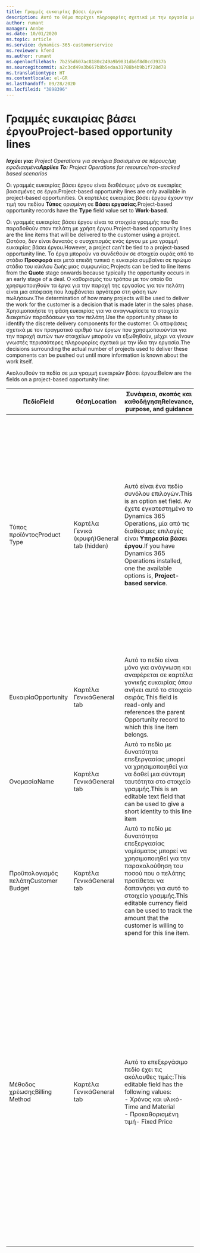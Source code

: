 ```yaml
---
title: Γραμμές ευκαιρίας βάσει έργου
description: Αυτό το θέμα παρέχει πληροφορίες σχετικά με την εργασία με γραμμές ευκαιρίας βάσει έργου.
author: rumant
manager: Annbe
ms.date: 10/01/2020
ms.topic: article
ms.service: dynamics-365-customerservice
ms.reviewer: kfend
ms.author: rumant
ms.openlocfilehash: 7b255d607ac8180c249a9b9831db6f8d0cd3937b
ms.sourcegitcommit: a2c3cd49a3b667b8b5edaa31788b4b9b1f728d78
ms.translationtype: HT
ms.contentlocale: el-GR
ms.lasthandoff: 09/28/2020
ms.locfileid: "3898396"
---
```

# <a name="project-based-opportunity-lines"></a><span data-ttu-id="ffc73-103">Γραμμές ευκαιρίας βάσει έργου</span><span class="sxs-lookup"><span data-stu-id="ffc73-103">Project-based opportunity lines</span></span>

<span data-ttu-id="ffc73-104">_**Ισχύει για:** Project Operations για σενάρια βασισμένα σε πόρους/μη εφοδιασμένα_</span><span class="sxs-lookup"><span data-stu-id="ffc73-104">_**Applies To:** Project Operations for resource/non-stocked based scenarios_</span></span>


<span data-ttu-id="ffc73-105">Οι γραμμές ευκαιρίας βάσει έργου είναι διαθέσιμες μόνο σε ευκαιρίες βασισμένες σε έργα.</span><span class="sxs-lookup"><span data-stu-id="ffc73-105">Project-based opportunity lines are only available in project-based opportunities.</span></span> <span data-ttu-id="ffc73-106">Οι καρτέλες ευκαιρίας βάσει έργου έχουν την τιμή του πεδίου **Τύπος** ορισμένη σε **Βάσει εργασίας**.</span><span class="sxs-lookup"><span data-stu-id="ffc73-106">Project-based opportunity records have the **Type** field value set to **Work-based**.</span></span>

<span data-ttu-id="ffc73-107">Οι γραμμές ευκαιρίας βάσει έργου είναι τα στοιχεία γραμμής που θα παραδοθούν στον πελάτη με χρήση έργου.</span><span class="sxs-lookup"><span data-stu-id="ffc73-107">Project-based opportunity lines are the line items that will be delivered to the customer using a project.</span></span> <span data-ttu-id="ffc73-108">Ωστόσο, δεν είναι δυνατός ο συσχετισμός ενός έργου με μια γραμμή ευκαιρίας βάσει έργου.</span><span class="sxs-lookup"><span data-stu-id="ffc73-108">However, a project can't be tied to a project-based opportunity line.</span></span> <span data-ttu-id="ffc73-109">Τα έργα μπορούν να συνδεθούν σε στοιχεία ουράς από το στάδιο **Προσφορά** και μετά επειδή τυπικά η ευκαιρία συμβαίνει σε πρώιμο στάδιο του κύκλου ζωής μιας συμφωνίας.</span><span class="sxs-lookup"><span data-stu-id="ffc73-109">Projects can be tied to line items from the **Quote** stage onwards because typically the opportunity occurs in an early stage of a deal.</span></span> <span data-ttu-id="ffc73-110">Ο καθορισμός του τρόπου με τον οποίο θα χρησιμοποιηθούν τα έργα για την παροχή της εργασίας για τον πελάτη είναι μια απόφαση που λαμβάνεται αργότερα στη φάση των πωλήσεων.</span><span class="sxs-lookup"><span data-stu-id="ffc73-110">The determination of how many projects will be used to deliver the work for the customer is a decision that is made later in the sales phase.</span></span> <span data-ttu-id="ffc73-111">Χρησιμοποιήστε τη φάση ευκαιρίας για να αναγνωρίσετε τα στοιχεία διακριτών παραδόσεων για τον πελάτη.</span><span class="sxs-lookup"><span data-stu-id="ffc73-111">Use the opportunity phase to identify the discrete delivery components for the customer.</span></span> <span data-ttu-id="ffc73-112">Οι αποφάσεις σχετικά με τον πραγματικό αριθμό των έργων που χρησιμοποιούνται για την παροχή αυτών των στοιχείων μπορούν να εξωθηθούν, μέχρι να γίνουν γνωστές περισσότερες πληροφορίες σχετικά με την ίδια την εργασία.</span><span class="sxs-lookup"><span data-stu-id="ffc73-112">The decisions surrounding the actual number of projects used to deliver these components can be pushed out until more information is known about the work itself.</span></span>

<span data-ttu-id="ffc73-113">Ακολουθούν τα πεδία σε μια γραμμή ευκαιριών βάσει έργου:</span><span class="sxs-lookup"><span data-stu-id="ffc73-113">Below are the fields on a project-based opportunity line:</span></span>

| <span data-ttu-id="ffc73-114">**Πεδίο**</span><span class="sxs-lookup"><span data-stu-id="ffc73-114">**Field**</span></span> | <span data-ttu-id="ffc73-115">**Θέση**</span><span class="sxs-lookup"><span data-stu-id="ffc73-115">**Location**</span></span> | <span data-ttu-id="ffc73-116">**Συνάφεια, σκοπός και καθοδήγηση**</span><span class="sxs-lookup"><span data-stu-id="ffc73-116">**Relevance, purpose, and guidance**</span></span> | <span data-ttu-id="ffc73-117">**Κατάντη επίπτωση**</span><span class="sxs-lookup"><span data-stu-id="ffc73-117">**Downstream impact**</span></span> |
| --- | --- | --- | --- |
| <span data-ttu-id="ffc73-118">Τύπος προϊόντος</span><span class="sxs-lookup"><span data-stu-id="ffc73-118">Product Type</span></span> | <span data-ttu-id="ffc73-119">Καρτέλα Γενικά (κρυφή)</span><span class="sxs-lookup"><span data-stu-id="ffc73-119">General tab (hidden)</span></span> | <span data-ttu-id="ffc73-120">Αυτό είναι ένα πεδίο συνόλου επιλογών.</span><span class="sxs-lookup"><span data-stu-id="ffc73-120">This is an option set field.</span></span> <span data-ttu-id="ffc73-121">Αν έχετε εγκατεστημένο το Dynamics 365 Operations, μία από τις διαθέσιμες επιλογές είναι **Υπηρεσία βάσει έργου**.</span><span class="sxs-lookup"><span data-stu-id="ffc73-121">If you have Dynamics 365 Operations installed, one the available options is, **Project-based service**.</span></span>  | <span data-ttu-id="ffc73-122">Η τιμή αυτού του πεδίου ορίζεται σε **Υπηρεσία βάσει έργου** όταν δημιουργείτε μια γραμμή ευκαιριών βάσει έργου από το πλέγμα γραμμών βάσει έργου στην ευκαιρία.</span><span class="sxs-lookup"><span data-stu-id="ffc73-122">The value of this field is set to **Project-based service** when you create the project-based opportunity line from the project-based lines grid on the Opportunity.</span></span> <br> <span data-ttu-id="ffc73-123">Εάν αλλάξετε ή αντικαταστήσετε αυτήν την τιμή, η λειτουργικότητα του έργου δεν θα ενεργοποιηθεί στα στοιχεία γραμμής βάσει έργου.</span><span class="sxs-lookup"><span data-stu-id="ffc73-123">If you change or override this value, the project functionality won't be enabled on your project-based line items.</span></span> |
| <span data-ttu-id="ffc73-124">Ευκαιρία</span><span class="sxs-lookup"><span data-stu-id="ffc73-124">Opportunity</span></span> | <span data-ttu-id="ffc73-125">Καρτέλα Γενικά</span><span class="sxs-lookup"><span data-stu-id="ffc73-125">General tab</span></span> | <span data-ttu-id="ffc73-126">Αυτό το πεδίο είναι μόνο για ανάγνωση και αναφέρεται σε καρτέλα γονικής ευκαιρίας όπου ανήκει αυτό το στοιχείο σειράς.</span><span class="sxs-lookup"><span data-stu-id="ffc73-126">This field is read-only and references the parent Opportunity record to which this line item belongs.</span></span> | <span data-ttu-id="ffc73-127">Δεν υπάρχει καμία κατάντη επίπτωση αυτού του πεδίου.</span><span class="sxs-lookup"><span data-stu-id="ffc73-127">There is no downstream impact of this field.</span></span> |
| <span data-ttu-id="ffc73-128">Ονομασία</span><span class="sxs-lookup"><span data-stu-id="ffc73-128">Name</span></span> | <span data-ttu-id="ffc73-129">Καρτέλα Γενικά</span><span class="sxs-lookup"><span data-stu-id="ffc73-129">General tab</span></span> | <span data-ttu-id="ffc73-130">Αυτό το πεδίο με δυνατότητα επεξεργασίας μπορεί να χρησιμοποιηθεί για να δοθεί μια σύντομη ταυτότητα στο στοιχείο γραμμής.</span><span class="sxs-lookup"><span data-stu-id="ffc73-130">This is an editable text field that can be used to give a short identity to this line item</span></span> | <span data-ttu-id="ffc73-131">Αυτή η τιμή μεταφέρεται στη γραμμή προσφοράς όταν δημιουργείτε μια προσφορά από αυτήν την ευκαιρία.</span><span class="sxs-lookup"><span data-stu-id="ffc73-131">This value is carried over to the quote line when you create a quote from this opportunity</span></span> |
| <span data-ttu-id="ffc73-132">Προϋπολογισμός πελάτη</span><span class="sxs-lookup"><span data-stu-id="ffc73-132">Customer Budget</span></span> | <span data-ttu-id="ffc73-133">Καρτέλα Γενικά</span><span class="sxs-lookup"><span data-stu-id="ffc73-133">General tab</span></span> | <span data-ttu-id="ffc73-134">Αυτό το πεδίο με δυνατότητα επεξεργασίας νομίσματος μπορεί να χρησιμοποιηθεί για την παρακολούθηση του ποσού που ο πελάτης προτίθεται να δαπανήσει για αυτό το στοιχείο γραμμής.</span><span class="sxs-lookup"><span data-stu-id="ffc73-134">This editable currency field can be used to track the amount that the customer is willing to spend for this line item.</span></span> | <span data-ttu-id="ffc73-135">Αυτή η τιμή μεταφέρεται στο αντίστοιχο πεδίο στη γραμμή προσφοράς όταν δημιουργείτε μια προσφορά από αυτήν την ευκαιρία.</span><span class="sxs-lookup"><span data-stu-id="ffc73-135">This value is carried over to the corresponding field on the quote line when you create a quote from this opportunity</span></span> |
| <span data-ttu-id="ffc73-136">Μέθοδος χρέωσης</span><span class="sxs-lookup"><span data-stu-id="ffc73-136">Billing Method</span></span> | <span data-ttu-id="ffc73-137">Καρτέλα Γενικά</span><span class="sxs-lookup"><span data-stu-id="ffc73-137">General tab</span></span> | <span data-ttu-id="ffc73-138">Αυτό το επεξεργάσιμο πεδίο έχει τις ακόλουθες τιμές:</span><span class="sxs-lookup"><span data-stu-id="ffc73-138">This editable field has the following values:</span></span></br><span data-ttu-id="ffc73-139">- Χρόνος και υλικό</span><span class="sxs-lookup"><span data-stu-id="ffc73-139">- Time and Material</span></span></br><span data-ttu-id="ffc73-140">- Προκαθορισμένη τιμή</span><span class="sxs-lookup"><span data-stu-id="ffc73-140">- Fixed Price</span></span> | <span data-ttu-id="ffc73-141">Αυτή η τιμή μεταφέρεται στο αντίστοιχο πεδίο στη γραμμή προσφοράς όταν δημιουργείτε μια προσφορά από αυτήν την ευκαιρία.</span><span class="sxs-lookup"><span data-stu-id="ffc73-141">This value is carried over to the corresponding field on the quote line when you create a quote from this opportunity.</span></span> <span data-ttu-id="ffc73-142">Μετά τη δημιουργία της γραμμής προσφοράς, το πεδίο είναι κλειδωμένο και δεν είναι δυνατή η αλλαγή του.</span><span class="sxs-lookup"><span data-stu-id="ffc73-142">After the quote line is created, the field is locked and can't be changed.</span></span> <span data-ttu-id="ffc73-143">Αναθέστε αυτήν την τιμή πεδίου με όσο το δυνατόν μεγαλύτερη ακρίβεια.</span><span class="sxs-lookup"><span data-stu-id="ffc73-143">Assign this field value as accurately as possible.</span></span> <span data-ttu-id="ffc73-144">Εάν χρειάζεται να αλλάξετε την τιμή αυτού του πεδίου στη γραμμή προσφοράς, διαγράψτε και δημιουργήστε εκ νέου τη γραμμή προσφοράς.</span><span class="sxs-lookup"><span data-stu-id="ffc73-144">If you need to change the value of this field on the quote line, delete and re-create the quote line.</span></span> |
